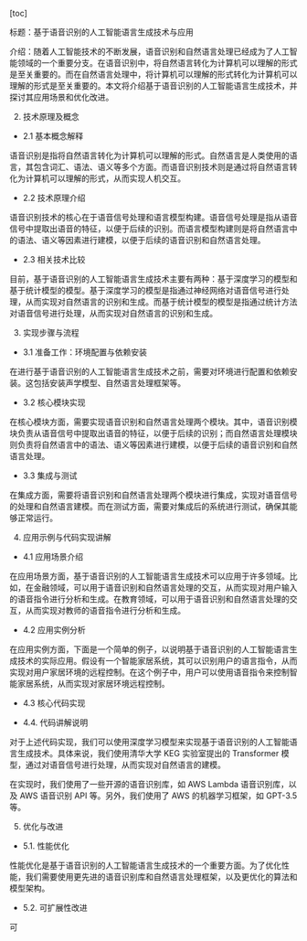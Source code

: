 
[toc]                    
                
                
标题：基于语音识别的人工智能语言生成技术与应用

介绍：随着人工智能技术的不断发展，语音识别和自然语言处理已经成为了人工智能领域的一个重要分支。在语音识别中，将自然语言转化为计算机可以理解的形式是至关重要的。而在自然语言处理中，将计算机可以理解的形式转化为计算机可以理解的形式是至关重要的。本文将介绍基于语音识别的人工智能语言生成技术，并探讨其应用场景和优化改进。

2. 技术原理及概念

- 2.1 基本概念解释

语音识别是指将自然语言转化为计算机可以理解的形式。自然语言是人类使用的语言，其包含词汇、语法、语义等多个方面。而语音识别技术则是通过将自然语言转化为计算机可以理解的形式，从而实现人机交互。

- 2.2 技术原理介绍

语音识别技术的核心在于语音信号处理和语言模型构建。语音信号处理是指从语音信号中提取出语音的特征，以便于后续的识别。而语言模型构建则是将自然语言中的语法、语义等因素进行建模，以便于后续的语音识别和自然语言处理。

- 2.3 相关技术比较

目前，基于语音识别的人工智能语言生成技术主要有两种：基于深度学习的模型和基于统计模型的模型。基于深度学习的模型是指通过神经网络对语音信号进行处理，从而实现对自然语言的识别和生成。而基于统计模型的模型是指通过统计方法对语音信号进行处理，从而实现对自然语言的识别和生成。

3. 实现步骤与流程

- 3.1 准备工作：环境配置与依赖安装

在进行基于语音识别的人工智能语言生成技术之前，需要对环境进行配置和依赖安装。这包括安装声学模型、自然语言处理框架等。

- 3.2 核心模块实现

在核心模块方面，需要实现语音识别和自然语言处理两个模块。其中，语音识别模块负责从语音信号中提取出语音的特征，以便于后续的识别；而自然语言处理模块则负责将自然语言中的语法、语义等因素进行建模，以便于后续的语音识别和自然语言处理。

- 3.3 集成与测试

在集成方面，需要将语音识别和自然语言处理两个模块进行集成，实现对语音信号的处理和自然语言建模。而在测试方面，需要对集成后的系统进行测试，确保其能够正常运行。

4. 应用示例与代码实现讲解

- 4.1 应用场景介绍

在应用场景方面，基于语音识别的人工智能语言生成技术可以应用于许多领域。比如，在金融领域，可以用于语音识别和自然语言处理的交互，从而实现对用户输入的语音指令进行分析和生成。在教育领域，可以用于语音识别和自然语言处理的交互，从而实现对教师的语音指令进行分析和生成。

- 4.2 应用实例分析

在应用实例方面，下面是一个简单的例子，以说明基于语音识别的人工智能语言生成技术的实际应用。假设有一个智能家居系统，其可以识别用户的语言指令，从而实现对用户家居环境的远程控制。在这个例子中，用户可以使用语音指令来控制智能家居系统，从而实现对家居环境远程控制。

- 4.3 核心代码实现

- 4.4. 代码讲解说明

对于上述代码实现，我们可以使用深度学习模型来实现基于语音识别的人工智能语言生成技术。具体来说，我们使用清华大学 KEG 实验室提出的 Transformer 模型，通过对语音信号进行处理，从而实现对自然语言的建模。

在实现时，我们使用了一些开源的语音识别库，如 AWS Lambda 语音识别库，以及 AWS 语音识别 API 等。另外，我们使用了 AWS 的机器学习框架，如 GPT-3.5 等。



5. 优化与改进

- 5.1. 性能优化

性能优化是基于语音识别的人工智能语言生成技术的一个重要方面。为了优化性能，我们需要使用更先进的语音识别库和自然语言处理框架，以及更优化的算法和模型架构。

- 5.2. 可扩展性改进

可

